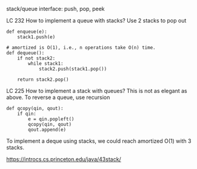 

stack/queue interface:
push, pop, peek

LC 232 How to implement a queue with stacks?
Use 2 stacks to pop out
```
def enqueue(e):
    stack1.push(e)
    
# amortized is O(1), i.e., n operations take O(n) time.
def dequeue():  
    if not stack2:
        while stack1:
            stack2.push(stack1.pop())
    
    return stack2.pop()
```

LC 225 How to implement a stack with queues?
This is not as elegant as above. To reverse a queue, use recursion
```
def qcopy(qin, qout):
    if qin:
        e = qin.popleft()
        qcopy(qin, qout)
        qout.append(e)
```

To implement a deque using stacks, we could reach amortized O(1)
with 3 stacks.

https://introcs.cs.princeton.edu/java/43stack/
